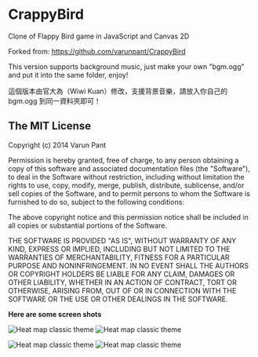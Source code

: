 CrappyBird
==========

Clone of Flappy Bird game in JavaScript and Canvas 2D

Forked from: https://github.com/varunpant/CrappyBird

This version supports background music, just make your own "bgm.ogg" and put it into the same folder, enjoy!

這個版本由官大為（Wiwi Kuan）修改，支援背景音樂，請放入你自己的 bgm.ogg 到同一資料夾即可！


The MIT License
----
Copyright (c) 2014 Varun Pant

Permission is hereby granted, free of charge, to any person obtaining a copy of this software and associated documentation files (the "Software"), to deal in the Software without restriction, including without limitation the rights to use, copy, modify, merge, publish, distribute, sublicense, and/or sell copies of the Software, and to permit persons to whom the Software is furnished to do so, subject to the following conditions:

The above copyright notice and this permission notice shall be included in all copies or substantial portions of the Software.

THE SOFTWARE IS PROVIDED "AS IS", WITHOUT WARRANTY OF ANY KIND, EXPRESS OR IMPLIED, INCLUDING BUT NOT LIMITED TO THE WARRANTIES OF MERCHANTABILITY, FITNESS FOR A PARTICULAR PURPOSE AND NONINFRINGEMENT. IN NO EVENT SHALL THE AUTHORS OR COPYRIGHT HOLDERS BE LIABLE FOR ANY CLAIM, DAMAGES OR OTHER LIABILITY, WHETHER IN AN ACTION OF CONTRACT, TORT OR OTHERWISE, ARISING FROM, OUT OF OR IN CONNECTION WITH THE SOFTWARE OR THE USE OR OTHER DEALINGS IN THE SOFTWARE.

**Here are some screen shots**

![Heat map classic theme](https://github.com/varunpant/CrappyBird/blob/master/SS1.PNG?raw=true=50x20)
![Heat map classic theme](https://github.com/varunpant/CrappyBird/blob/master/SS2.PNG?raw=true=50x20)

![Heat map classic theme](https://github.com/varunpant/CrappyBird/blob/master/SS3.PNG?raw=true=50x20)
![Heat map classic theme](https://github.com/varunpant/CrappyBird/blob/master/SS4.PNG?raw=true=50x20)

